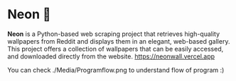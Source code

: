 # Neon 🌌

**Neon** is a Python-based web scraping project that retrieves high-quality wallpapers from Reddit and displays them in an elegant, web-based gallery. This project offers a collection of wallpapers that can be easily accessed, and downloaded directly from the website. https://neonwall.vercel.app

You can check ./Media/Programflow.png to understand flow of program :) 
